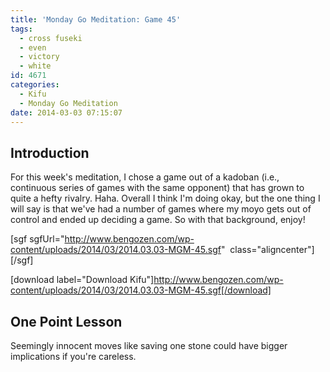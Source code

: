 ```yaml
---
title: 'Monday Go Meditation: Game 45'
tags:
  - cross fuseki
  - even
  - victory
  - white
id: 4671
categories:
  - Kifu
  - Monday Go Meditation
date: 2014-03-03 07:15:07
---
```


## Introduction

For this week's meditation, I chose a game out of a kadoban (i.e., continuous series of games with the same opponent) that has grown to quite a hefty rivalry. Haha. Overall I think I'm doing okay, but the one thing I will say is that we've had a number of games where my moyo gets out of control and ended up deciding a game. So with that background, enjoy!

[sgf sgfUrl="http://www.bengozen.com/wp-content/uploads/2014/03/2014.03.03-MGM-45.sgf"  class="aligncenter"][/sgf]

[download label="Download Kifu"]http://www.bengozen.com/wp-content/uploads/2014/03/2014.03.03-MGM-45.sgf[/download]

## **One Point Lesson**

Seemingly innocent moves like saving one stone could have bigger implications if you're careless.